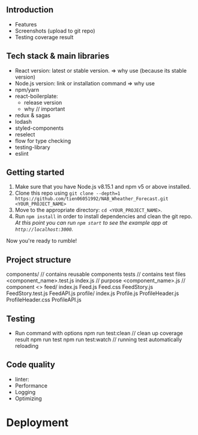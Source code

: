 ## Introduction
- Features
- Screenshots (upload to git repo)
- Testing coverage result

## Tech stack & main libraries
- React version: latest or stable version. => why use (because its stable version)
- Node.js version: link or installation command => why use 
- npm/yarn
- react-boilerplate:
    + release version
    + why // important
- redux & sagas
- lodash
- styled-components
- reselect
- flow for type checking
- testing-library
- eslint

## Getting started

1.  Make sure that you have Node.js v8.15.1 and npm v5 or above installed.
2.  Clone this repo using `git clone --depth=1 https://github.com/tien06051992/NAB_Wheather_Forecast.git <YOUR_PROJECT_NAME>`
3.  Move to the appropriate directory: `cd <YOUR_PROJECT_NAME>`.<br />
4.  Run `npm install` in order to install dependencies and clean the git repo.<br />
    _At this point you can run `npm start` to see the example app at `http://localhost:3000`._

Now you're ready to rumble!

## Project structure
components/ // contains reusable components
  tests // contains test files
    <component_name>.test.js
  index.js // purpose
  <component_name>.js // component
  <>
feed/
  index.js
  Feed.js
  Feed.css
  FeedStory.js
  FeedStory.test.js
  FeedAPI.js
profile/
  index.js
  Profile.js
  ProfileHeader.js
  ProfileHeader.css
  ProfileAPI.js

## Testing
- Run command with options
    npm run test:clean // clean up coverage result
    npm run test 
    npm run test:watch // running test automatically reloading

## Code quality
- linter: 
- Performance
- Logging
- Optimizing

# Deployment